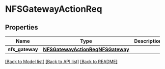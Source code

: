 # NFSGatewayActionReq

## Properties
Name | Type | Description | Notes
------------ | ------------- | ------------- | -------------
**nfs_gateway** | [**NFSGatewayActionReqNFSGateway**](NFSGatewayActionReqNFSGateway.md) |  | 

[[Back to Model list]](../README.md#documentation-for-models) [[Back to API list]](../README.md#documentation-for-api-endpoints) [[Back to README]](../README.md)


